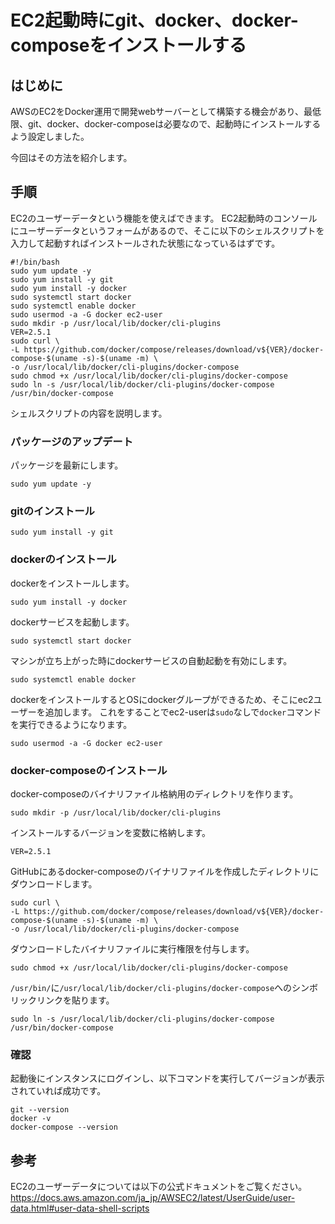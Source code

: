 # EC2起動時にgit、docker、docker-composeをインストールする
## はじめに
AWSのEC2をDocker運用で開発webサーバーとして構築する機会があり、最低限、git、docker、docker-composeは必要なので、起動時にインストールするよう設定しました。

今回はその方法を紹介します。

## 手順
EC2のユーザーデータという機能を使えばできます。
EC2起動時のコンソールにユーザーデータというフォームがあるので、そこに以下のシェルスクリプトを入力して起動すればインストールされた状態になっているはずです。
```
#!/bin/bash
sudo yum update -y
sudo yum install -y git
sudo yum install -y docker
sudo systemctl start docker
sudo systemctl enable docker
sudo usermod -a -G docker ec2-user
sudo mkdir -p /usr/local/lib/docker/cli-plugins
VER=2.5.1
sudo curl \
-L https://github.com/docker/compose/releases/download/v${VER}/docker-compose-$(uname -s)-$(uname -m) \
-o /usr/local/lib/docker/cli-plugins/docker-compose
sudo chmod +x /usr/local/lib/docker/cli-plugins/docker-compose
sudo ln -s /usr/local/lib/docker/cli-plugins/docker-compose /usr/bin/docker-compose
```
シェルスクリプトの内容を説明します。
### パッケージのアップデート
パッケージを最新にします。
```
sudo yum update -y
```

### gitのインストール
```
sudo yum install -y git
```
### dockerのインストール
dockerをインストールします。
```
sudo yum install -y docker
```
dockerサービスを起動します。
```
sudo systemctl start docker
```
マシンが立ち上がった時にdockerサービスの自動起動を有効にします。
```
sudo systemctl enable docker
```
dockerをインストールするとOSにdockerグループができるため、そこにec2ユーザーを追加します。
これをすることでec2-userは`sudo`なしで`docker`コマンドを実行できるようになります。
```
sudo usermod -a -G docker ec2-user
```

### docker-composeのインストール
docker-composeのバイナリファイル格納用のディレクトリを作ります。
```
sudo mkdir -p /usr/local/lib/docker/cli-plugins
```
インストールするバージョンを変数に格納します。
```
VER=2.5.1
```
GitHubにあるdocker-composeのバイナリファイルを作成したディレクトリにダウンロードします。
```
sudo curl \
-L https://github.com/docker/compose/releases/download/v${VER}/docker-compose-$(uname -s)-$(uname -m) \
-o /usr/local/lib/docker/cli-plugins/docker-compose
```
ダウンロードしたバイナリファイルに実行権限を付与します。
```
sudo chmod +x /usr/local/lib/docker/cli-plugins/docker-compose
```
`/usr/bin/`に`/usr/local/lib/docker/cli-plugins/docker-compose`へのシンボリックリンクを貼ります。
```
sudo ln -s /usr/local/lib/docker/cli-plugins/docker-compose /usr/bin/docker-compose
```

### 確認
起動後にインスタンスにログインし、以下コマンドを実行してバージョンが表示されていれば成功です。
```
git --version
docker -v
docker-compose --version
```

## 参考
EC2のユーザーデータについては以下の公式ドキュメントをご覧ください。
https://docs.aws.amazon.com/ja_jp/AWSEC2/latest/UserGuide/user-data.html#user-data-shell-scripts



